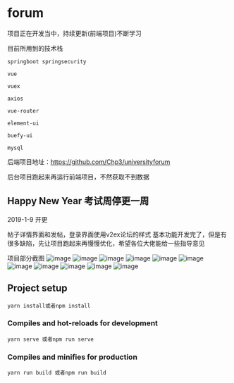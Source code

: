 # forum

项目正在开发当中，持续更新(前端项目)不断学习

目前所用到的技术栈

`springboot springsecurity`

`vue`

`vuex`

`axios`

`vue-router`

`element-ui`

`buefy-ui`

`mysql` 

后端项目地址：https://github.com/Chp3/universityforum

后台项目跑起来再运行前端项目，不然获取不到数据

Happy New Year
考试周停更一周
---------------------------


2019-1-9
开更

帖子详情界面和发帖，登录界面使用v2ex论坛的样式
基本功能开发完了，但是有很多缺陷，先让项目跑起来再慢慢优化，希望各位大佬能给一些指导意见



项目部分截图
 ![image](src/assets/imgs/1.png)
 ![image](src/assets/imgs/2.png)
 ![image](src/assets/imgs/3.png)
 ![image](src/assets/imgs/4.png)
 ![image](src/assets/imgs/5.png)
 ![image](src/assets/imgs/6.png)
 ![image](src/assets/imgs/7.png)
 ![image](src/assets/imgs/8.png)
 ![image](src/assets/imgs/9.png)
 ![image](src/assets/imgs/10.png)
 ![image](src/assets/imgs/11.png)

## Project setup
```
yarn install或者npm install
```

### Compiles and hot-reloads for development
```
yarn serve 或者npm run serve
```

### Compiles and minifies for production
```
yarn run build 或者npm run build
```


